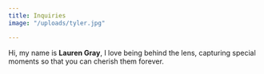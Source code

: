 ```yaml
---
title: Inquiries
image: "/uploads/tyler.jpg"

---
```

Hi, my name is **Lauren Gray**, I love being behind the lens, capturing special moments so that you can cherish them forever.